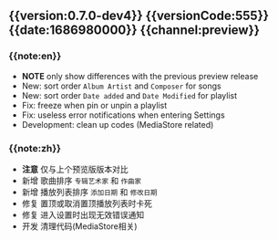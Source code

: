 ## {{version:0.7.0-dev4}} {{versionCode:555}} {{date:1686980000}} {{channel:preview}}

### {{note:en}}
- **NOTE**   only show differences with the previous preview release 
- New: sort order `Album Artist` and `Composer` for songs
- New: sort order `Date added` and `Date Modified` for playlist
- Fix: freeze when pin or unpin a playlist
- Fix: useless error notifications when entering Settings
- Development: clean up codes (MediaStore related)

### {{note:zh}}
- **注意**   仅与上个预览版版本对比
- 新增 歌曲排序 `专辑艺术家` 和 `作曲家`
- 新增 播放列表排序 `添加日期` 和 `修改日期`
- 修复 置顶或取消置顶播放列表时卡死
- 修复 进入设置时出现无效错误通知
- 开发 清理代码(MediaStore相关)